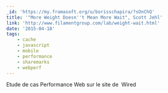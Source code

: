 ```yaml
---
_id: 'https://my.framasoft.org/u/borisschapira/?sOnChQ'
title: '"More Weight Doesn''t Mean More Wait", Scott Jehl'
link: 'http://www.filamentgroup.com/lab/weight-wait.html'
date: '2015-04-18'
tags:
    - cache
    - javascript
    - mobile
    - performance
    - sharemarks
    - webperf
---
```


<div class="markdown"><p>Etude de cas Performance Web sur le site de  Wired
</p></div>
